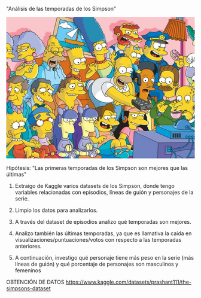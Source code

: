 "Análisis de las temporadas de los Simpson"

![img](src/image.jpg)

Hipótesis: "Las primeras temporadas de los Simpson son mejores que las últimas"

1. Extraigo de Kaggle varios datasets de los Simpson, donde tengo variables 
relacionadas con episodios, líneas de guión y personajes de la serie.

2. Limpio los datos para analizarlos.

3. A través del dataset de episodios analizo qué temporadas son mejores.

4. Analizo también las últimas temporadas, ya que es llamativa la caída en 
visualizaciones/puntuaciones/votos con respecto a las temporadas anteriores.

5. A continuación, investigo qué personaje tiene más peso en la serie 
(más líneas de guión) y qué porcentaje de personajes son masculinos y femeninos

OBTENCIÓN DE DATOS
https://www.kaggle.com/datasets/prashant111/the-simpsons-dataset
